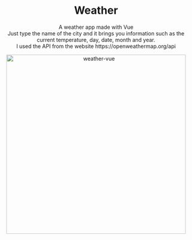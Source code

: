 <h1 align="center">Weather</h1>

<p align="center">
A weather app made with Vue<br/>
Just type the name of the city and it brings you information such as the current temperature, day, date, month and year.<br/>
I used the API from the website https://openweathermap.org/api <br/>
</p>

<p align="center"><img width="478" alt="weather-vue" src="https://user-images.githubusercontent.com/87285436/169713299-681a7e6b-a46c-45fe-b8a8-3c461d5846ba.png"></p>



